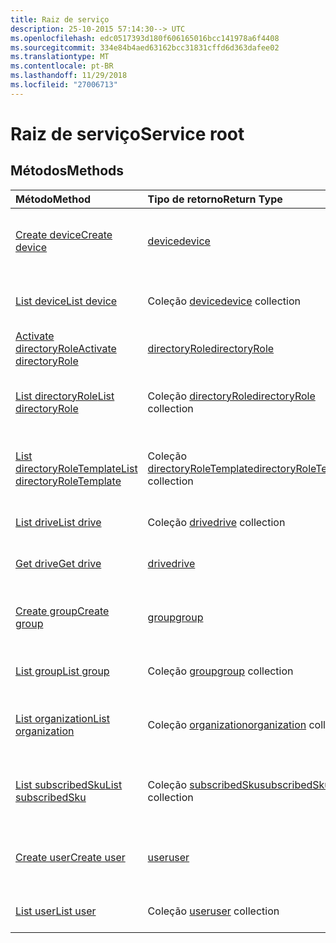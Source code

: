 ```yaml
---
title: Raiz de serviço
description: 25-10-2015 57:14:30--> UTC
ms.openlocfilehash: edc0517393d180f606165016bcc141978a6f4408
ms.sourcegitcommit: 334e84b4aed63162bcc31831cffd6d363dafee02
ms.translationtype: MT
ms.contentlocale: pt-BR
ms.lasthandoff: 11/29/2018
ms.locfileid: "27006713"
---
```

# <a name="service-root"></a><span data-ttu-id="7088a-103">Raiz de serviço</span><span class="sxs-lookup"><span data-stu-id="7088a-103">Service root</span></span>


## <a name="methods"></a><span data-ttu-id="7088a-104">Métodos</span><span class="sxs-lookup"><span data-stu-id="7088a-104">Methods</span></span>



| <span data-ttu-id="7088a-105">Método</span><span class="sxs-lookup"><span data-stu-id="7088a-105">Method</span></span>           | <span data-ttu-id="7088a-106">Tipo de retorno</span><span class="sxs-lookup"><span data-stu-id="7088a-106">Return Type</span></span>    |<span data-ttu-id="7088a-107">Descrição</span><span class="sxs-lookup"><span data-stu-id="7088a-107">Description</span></span>|
|:---------------|:--------|:----------|
|[<span data-ttu-id="7088a-108">Create device</span><span class="sxs-lookup"><span data-stu-id="7088a-108">Create device</span></span>](../api/device-post-devices.md) |[<span data-ttu-id="7088a-109">device</span><span class="sxs-lookup"><span data-stu-id="7088a-109">device</span></span>](device.md)| <span data-ttu-id="7088a-110">Crie um novo dispositivo postando na coleção de dispositivos.</span><span class="sxs-lookup"><span data-stu-id="7088a-110">Create a new device by posting to the devices collection.</span></span>|
|[<span data-ttu-id="7088a-111">List device</span><span class="sxs-lookup"><span data-stu-id="7088a-111">List device</span></span>](../api/device-list.md) | <span data-ttu-id="7088a-112">Coleção [device](device.md)</span><span class="sxs-lookup"><span data-stu-id="7088a-112">[device](device.md) collection</span></span> |<span data-ttu-id="7088a-113">Obtenha a coleção de objetos de dispositivos.</span><span class="sxs-lookup"><span data-stu-id="7088a-113">Get device object collection.</span></span> |
|[<span data-ttu-id="7088a-114">Activate directoryRole</span><span class="sxs-lookup"><span data-stu-id="7088a-114">Activate directoryRole</span></span>](../api/directoryrole-post-directoryroles.md) | [<span data-ttu-id="7088a-115">directoryRole</span><span class="sxs-lookup"><span data-stu-id="7088a-115">directoryRole</span></span>](directoryrole.md) |<span data-ttu-id="7088a-116">Ative uma função de diretório.</span><span class="sxs-lookup"><span data-stu-id="7088a-116">Activate a directory role.</span></span> |
|[<span data-ttu-id="7088a-117">List directoryRole</span><span class="sxs-lookup"><span data-stu-id="7088a-117">List directoryRole</span></span>](../api/directoryrole-list.md) | <span data-ttu-id="7088a-118">Coleção [directoryRole](directoryrole.md)</span><span class="sxs-lookup"><span data-stu-id="7088a-118">[directoryRole](directoryrole.md) collection</span></span> |<span data-ttu-id="7088a-119">Obtenha a coleção de objetos de directoryRole.</span><span class="sxs-lookup"><span data-stu-id="7088a-119">Get directoryRole object collection.</span></span> |
|[<span data-ttu-id="7088a-120">List directoryRoleTemplate</span><span class="sxs-lookup"><span data-stu-id="7088a-120">List directoryRoleTemplate</span></span>](../api/directoryroletemplate-list.md) | <span data-ttu-id="7088a-121">Coleção [directoryRoleTemplate](directoryroletemplate.md)</span><span class="sxs-lookup"><span data-stu-id="7088a-121">[directoryRoleTemplate](directoryroletemplate.md) collection</span></span> |<span data-ttu-id="7088a-122">Obtenha a coleção de objetos de directoryRoleTemplate.</span><span class="sxs-lookup"><span data-stu-id="7088a-122">Get directoryRoleTemplate object collection.</span></span> |
|[<span data-ttu-id="7088a-123">List drive</span><span class="sxs-lookup"><span data-stu-id="7088a-123">List drive</span></span>](../api/drive-list.md) | <span data-ttu-id="7088a-124">Coleção [drive](drive.md)</span><span class="sxs-lookup"><span data-stu-id="7088a-124">[drive](drive.md) collection</span></span> |<span data-ttu-id="7088a-125">Obtenha a coleção de objetos de unidades.</span><span class="sxs-lookup"><span data-stu-id="7088a-125">Get drive object collection.</span></span> |
|[<span data-ttu-id="7088a-126">Get drive</span><span class="sxs-lookup"><span data-stu-id="7088a-126">Get drive</span></span>](../api/drive-get.md) | [<span data-ttu-id="7088a-127">drive</span><span class="sxs-lookup"><span data-stu-id="7088a-127">drive</span></span>](drive.md)  |<span data-ttu-id="7088a-128">Obtenha as propriedades do objeto drive.</span><span class="sxs-lookup"><span data-stu-id="7088a-128">Get drive object properties.</span></span> |
|[<span data-ttu-id="7088a-129">Create group</span><span class="sxs-lookup"><span data-stu-id="7088a-129">Create group</span></span>](../api/group-post-groups.md) |[<span data-ttu-id="7088a-130">group</span><span class="sxs-lookup"><span data-stu-id="7088a-130">group</span></span>](group.md)| <span data-ttu-id="7088a-131">Crie um novo grupo postando na coleção de grupos.</span><span class="sxs-lookup"><span data-stu-id="7088a-131">Create a new group by posting to the groups collection.</span></span>|
|[<span data-ttu-id="7088a-132">List group</span><span class="sxs-lookup"><span data-stu-id="7088a-132">List group</span></span>](../api/group-list.md) | <span data-ttu-id="7088a-133">Coleção [group](group.md)</span><span class="sxs-lookup"><span data-stu-id="7088a-133">[group](group.md) collection</span></span> |<span data-ttu-id="7088a-134">Obtenha a coleção de objetos de grupos.</span><span class="sxs-lookup"><span data-stu-id="7088a-134">Get group object collection.</span></span> |
|[<span data-ttu-id="7088a-135">List organization</span><span class="sxs-lookup"><span data-stu-id="7088a-135">List organization</span></span>](../api/organization-get.md) | <span data-ttu-id="7088a-136">Coleção [organization](organization.md)</span><span class="sxs-lookup"><span data-stu-id="7088a-136">[organization](organization.md) collection</span></span> |<span data-ttu-id="7088a-137">Obtenha a coleção de objetos de organizações.</span><span class="sxs-lookup"><span data-stu-id="7088a-137">Get organization object collection.</span></span> |
|[<span data-ttu-id="7088a-138">List subscribedSku</span><span class="sxs-lookup"><span data-stu-id="7088a-138">List subscribedSku</span></span>](../api/subscribedsku-list.md) | <span data-ttu-id="7088a-139">Coleção [subscribedSku](subscribedsku.md)</span><span class="sxs-lookup"><span data-stu-id="7088a-139">[subscribedSku](subscribedsku.md) collection</span></span> |<span data-ttu-id="7088a-140">Obtenha a coleção de objetos de subscribedSku.</span><span class="sxs-lookup"><span data-stu-id="7088a-140">Get subscribedSku object collection.</span></span> |
|[<span data-ttu-id="7088a-141">Create user</span><span class="sxs-lookup"><span data-stu-id="7088a-141">Create user</span></span>](../api/user-post-users.md) |[<span data-ttu-id="7088a-142">user</span><span class="sxs-lookup"><span data-stu-id="7088a-142">user</span></span>](user.md)| <span data-ttu-id="7088a-143">Crie um novo usuário postando na coleção de usuários.</span><span class="sxs-lookup"><span data-stu-id="7088a-143">Create a new user by posting to the users collection.</span></span>|
|[<span data-ttu-id="7088a-144">List user</span><span class="sxs-lookup"><span data-stu-id="7088a-144">List user</span></span>](../api/user-list.md) | <span data-ttu-id="7088a-145">Coleção [user](user.md)</span><span class="sxs-lookup"><span data-stu-id="7088a-145">[user](user.md) collection</span></span> |<span data-ttu-id="7088a-146">Obtenha a coleção de objetos de usuários.</span><span class="sxs-lookup"><span data-stu-id="7088a-146">Get user object collection.</span></span> |

<!-- uuid: 8fcb5dbc-d5aa-4681-8e31-b001d5168d79
2015-10-25 14:57:30 UTC -->
<!-- {
  "type": "#page.annotation",
  "description": "Service root",
  "keywords": "",
  "section": "documentation",
  "tocPath": ""
}-->
